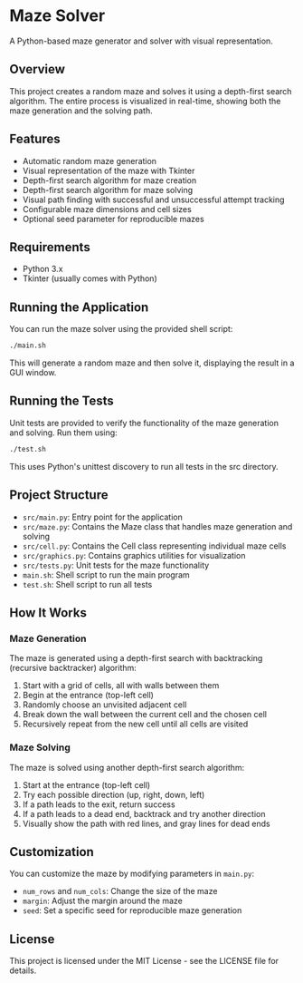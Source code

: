 # Maze Solver

A Python-based maze generator and solver with visual representation.

## Overview

This project creates a random maze and solves it using a depth-first search algorithm. The entire process is visualized in real-time, showing both the maze generation and the solving path.

## Features

- Automatic random maze generation
- Visual representation of the maze with Tkinter
- Depth-first search algorithm for maze creation
- Depth-first search algorithm for maze solving
- Visual path finding with successful and unsuccessful attempt tracking
- Configurable maze dimensions and cell sizes
- Optional seed parameter for reproducible mazes

## Requirements

- Python 3.x
- Tkinter (usually comes with Python)

## Running the Application

You can run the maze solver using the provided shell script:

```bash
./main.sh
```

This will generate a random maze and then solve it, displaying the result in a GUI window.

## Running the Tests

Unit tests are provided to verify the functionality of the maze generation and solving. Run them using:

```bash
./test.sh
```

This uses Python's unittest discovery to run all tests in the src directory.

## Project Structure

- `src/main.py`: Entry point for the application
- `src/maze.py`: Contains the Maze class that handles maze generation and solving
- `src/cell.py`: Contains the Cell class representing individual maze cells
- `src/graphics.py`: Contains graphics utilities for visualization
- `src/tests.py`: Unit tests for the maze functionality
- `main.sh`: Shell script to run the main program
- `test.sh`: Shell script to run all tests

## How It Works

### Maze Generation

The maze is generated using a depth-first search with backtracking (recursive backtracker) algorithm:

1. Start with a grid of cells, all with walls between them
2. Begin at the entrance (top-left cell)
3. Randomly choose an unvisited adjacent cell
4. Break down the wall between the current cell and the chosen cell
5. Recursively repeat from the new cell until all cells are visited

### Maze Solving

The maze is solved using another depth-first search algorithm:

1. Start at the entrance (top-left cell)
2. Try each possible direction (up, right, down, left)
3. If a path leads to the exit, return success
4. If a path leads to a dead end, backtrack and try another direction
5. Visually show the path with red lines, and gray lines for dead ends

## Customization

You can customize the maze by modifying parameters in `main.py`:

- `num_rows` and `num_cols`: Change the size of the maze
- `margin`: Adjust the margin around the maze
- `seed`: Set a specific seed for reproducible maze generation

## License

This project is licensed under the MIT License - see the LICENSE file for details.
